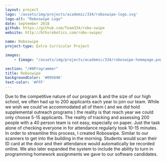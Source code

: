 ```yaml
---
layout: project
logo: '/assets/img/projects/academic/334/roboswipe-logo.svg'
logo-alt: "Roboswipe Logo"
date: September 2018
github: https://github.com/Team334/robo-swipe
website: http://bthsrobotics.com/robo-swipe/

name: Roboswipe
project-type: Extra Curricular Project

images: 
    - {image: "/assets/img/projects/academic/334/roboswipe-homepage.png", alt: "Roboswipe homepage"}

section: "/#AProgrammer"
title: Roboswipe
backgroundColor: '#095696'
text-color: '#FFF'
---
```


Due to the competitive nature of our program & and the size of our high school, we often had up to 200 applicants each year to join our team. While we wish we could've accommodated all of them ( and we did hold supplemental outreach programs ) the reality is that reach year we could only choose 5-15 applicants. The reality of tracking and assessing 200 people with a 40 person team is not easy, especially on paper. Just the task alone of checking everyone in for attendance regularly took 10-15 minutes. In order to streamline this process, I created Roboswipe. Similar to our scanners to get into the building in the morning. Students would scan their ID card at the door and their attendance would automatically be recorded online. We also later expanded the system to include the ability to turn in programming homework assignments we gave to our software candidates.